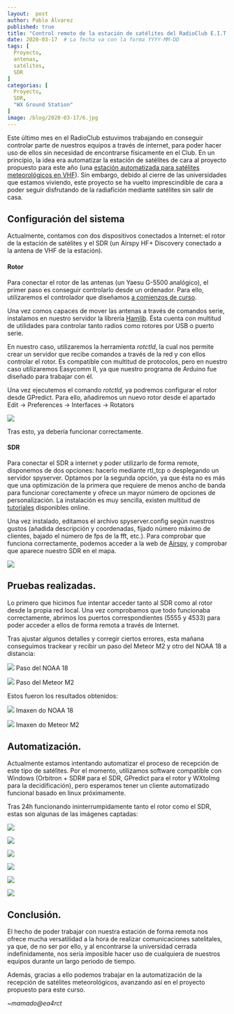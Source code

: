 ```yaml
---
layout:  post
author: Pablo Álvarez
published: true
title: "Control remoto de la estación de satélites del RadioClub E.I.T."
date: 2020-03-17  # La fecha va con la forma YYYY-MM-DD
tags: [
  Proyecto,
  antenas,
  satélites,
  SDR
]
categorias: [
  Proyecto,
  SDR,
  "WX Ground Station"
]
image: /blog/2020-03-17/6.jpg
---
```


Este último mes en el RadioClub estuvimos trabajando en conseguir controlar parte de nuestros equipos a través de internet, para poder hacer uso de ellos sin necesidad de encontrarse físicamente en el Club. En un principio, la idea era automatizar la estación de satélites de cara al proyecto propuesto para este año (una [estación automatizada para satélites meteorológicos en VHF](https://ea4rct.org/blog/2020-02-03-propuesta-automatizacion-noaa/)). Sin embargo, debido al cierre de las universidades que estamos viviendo, este proyecto se ha vuelto imprescindible de cara a poder seguir disfrutando de la radiafición mediante satélites sin salir de casa.


## Configuración del sistema

Actualmente, contamos con dos dispositivos conectados a Internet: el rotor de la estación de satélites y el SDR (un Airspy HF+ Discovery conectado a la antena de VHF de la estación).

#### Rotor

Para conectar el rotor de las antenas (un Yaesu G-5500 analógico), el primer paso es conseguir controlarlo desde un ordenador. Para ello, utilizaremos el controlador que diseñamos [a comienzos de curso](https://ea4rct.org/blog/2019-11-26-tracking-satelites-rotores-arduino/).

Una vez comos capaces de mover las antenas a través de comandos serie, instalamos en nuestro servidor la librería [Hamlib](http://hamlib.sourceforge.net/manuals/1.2.15/index.html). Ésta cuenta con multitud de utilidades para controlar tanto radios como rotores por USB o puerto serie.

En nuestro caso, utilizaremos la herramienta *rotctld*, la cual nos permite crear un servidor que recibe comandos a través de la red y con ellos controlar el rotor. Es compatible con multitud de protocolos, pero en nuestro caso utilizaremos Easycomm II, ya que nuestro programa de Arduino fue diseñado para trabajar con él.

Una vez ejecutemos el comando *rotctld*, ya podremos configurar el rotor desde GPredict. Para ello, añadiremos un nuevo rotor desde el apartado Edit -> Preferences -> Interfaces -> Rotators

![](/blog/2020-03-17/1.jpg)

Tras esto, ya debería funcionar correctamente.


#### SDR

Para conectar el SDR a internet y poder utilizarlo de forma remote, disponemos de dos opciones: hacerlo mediante rtl_tcp o desplegando un servidor spyserver. Optamos por la segunda opción, ya que ésta no es más que una optimización de la primera que requiere de menos ancho de banda para funcionar corectamente y ofrece un mayor número de opciones de personalización. La instalación es muy sencilla, existen multitud de [tutoriales](https://www.rtl-sdr.com/rtl-sdr-tutorial-setting-up-and-using-the-spyserver-remote-streaming-server-with-an-rtl-sdr/) disponibles online.

Una vez instalado, editamos el archivo spyserver.config según nuestros gustos (añadida descripción y coordenadas, fijado número máximo de clientes, bajado el número de fps de la fft, etc.). Para comprobar que funciona correctamente, podemos acceder a la web de [Airspy](https://airspy.com/directory/#), y comprobar que aparece nuestro SDR en el mapa.

![](/blog/2020-03-17/2.jpg)


## Pruebas realizadas.

Lo primero que hicimos fue intentar acceder tanto al SDR como al rotor desde la propia red local. Una vez comprobamos que todo funcionaba correctamente, abrimos los puertos correspondientes (5555 y 4533) para poder acceder a ellos de forma remota a través de Internet.

Tras ajustar algunos detalles y corregir ciertos errores, esta mañana conseguimos trackear y recibir un paso del Meteor M2 y otro del NOAA 18 a distancia:


![](/blog/2020-03-17/3.jpg)
Paso del NOAA 18

![](/blog/2020-03-17/4.jpg)
Paso del Meteor M2


Estos fueron los resultados obtenidos:

![](/blog/2020-03-17/5.jpg)
Imaxen do NOAA 18

![](/blog/2020-03-17/6.jpg)
Imaxen do Meteor M2


## Automatización.

Actualmente estamos intentando automatizar el proceso de recepción de este tipo de satélites. Por el momento, utilizamos software compatible con Windows (Orbitron + SDR# para el SDR, GPredict para el rotor y WXtoImg para la decidificación), pero esperamos tener un cliente automatizado funcional basado en linux próximamente.

Tras 24h funcionando ininterrumpidamente tanto el rotor como el SDR, estas son algunas de las imágenes captadas:

![](/blog/2020-03-17/7.jpg)

![](/blog/2020-03-17/8.jpg)

![](/blog/2020-03-17/9.jpg)

![](/blog/2020-03-17/10.jpg)

![](/blog/2020-03-17/11.jpg)

![](/blog/2020-03-17/12.jpg)



## Conclusión.

El hecho de poder trabajar con nuestra estación de forma remota nos ofrece mucha versatilidad a la hora de realizar comunicaciones satelitales, ya que, de no ser por ello, y al encontrarse la universidad cerrada indefinidamente, nos sería imposible hacer uso de cualquiera de nuestros equipos durante un largo periodo de tiempo.

Además, gracias a ello podemos trabajar en la automatización de la recepción de satélites meteorológicos, avanzando así en el proyecto propuesto para este curso.

*~mamado@ea4rct*

